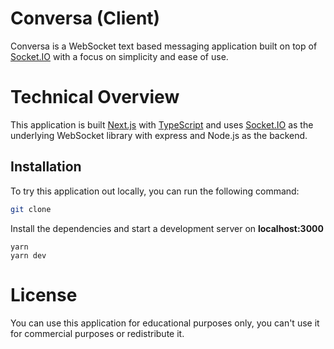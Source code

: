 # Conversa (Client)

Conversa is a WebSocket text based messaging application built on top of [Socket.IO](https://socket.io/) with a focus on simplicity and ease of use.

# Technical Overview

This application is built [Next.js](https://nextjs.org/) with [TypeScript](https://www.typescriptlang.org/) and uses [Socket.IO](https://socket.io/) as the underlying WebSocket library with express and Node.js as the backend.

## Installation

To try this application out locally, you can run the following command:

```bash
git clone
```

Install the dependencies and start a development server on **localhost:3000**

```
yarn
yarn dev
```

# License

You can use this application for educational purposes only, you can't use it for commercial purposes or redistribute it.
